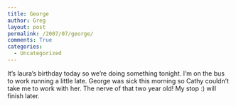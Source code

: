 ```yaml
---
title: George
author: Greg
layout: post
permalink: /2007/07/george/
comments: True
categories:
  - Uncategorized
---
```

It&#8217;s laura&#8217;s birthday today so we&#8217;re doing something tonight. I&#8217;m on the bus to work running a little late. George was sick this morning so Cathy couldn&#8217;t take me to work with her. The nerve of that two year old! My stop :) will finish later.
